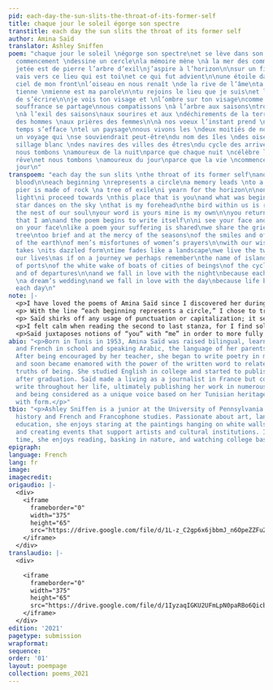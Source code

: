 ```yaml
---
pid: each-day-the-sun-slits-the-throat-of-its-former-self
title: chaque jour le soleil égorge son spectre
transtitle: each day the sun slits the throat of its former self
author: Amina Saïd
translator: Ashley Sniffen
poem: "chaque jour le soleil \négorge son spectre\net se lève dans son sang\n\ntout
  commencement \ndessine un cercle\nla mémoire mène \nà la mer des commencements\nla
  jetée est de pierre l’arbre d’exil\nj’aspire à l’horizon\n\nsur un fil de lumière\nje
  vais vers ce lieu qui est toi\net ce qui fut advient\n\nune étoile danse sur \nle
  ciel de mon front\nl’oiseau en nous renaît \nde la rive de l’âme\nta parole est
  tienne \nmienne est ma parole\n\ntu rejoins le lieu que je suis\net le poème continue
  de s’écrire\n\nje vois ton visage et \nl’ombre sur ton visage\ncomme le poème \nla
  souffrance se partage\nnous compatissons \nà l’arbre aux saisons\ntrop brèves et
  \nà l’exil des saisons\naux sourires et aux \ndéchirements de la terre\naux malheurs
  des hommes \naux prières des femmes\n\nà nos voeux l’instant prend \nsa forme éblouie\nle
  temps s’efface \ntel un paysage\nnous vivons les \ndeux moitiés de nos vies\ncomme
  un voyage qui \nse souviendrait peut-être\ndu nom des îles \ndes oiseaux des ports\ndu
  sillage blanc \ndes navires des villes des êtres\ndu cycle des arrivées et des départs\n\net
  nous tombons \namoureux de la nuit\nparce que chaque nuit \ncélèbre les noces du
  rêve\net nous tombons \namoureux du jour\nparce que la vie \ncommence avec chaque
  jour\n"
transpoem: "each day the sun slits \nthe throat of its former self\nand rises in its
  blood\n\neach beginning \nrepresents a circle\na memory leads \nto a sea of possibilities\na
  pier is made of rock \na tree of exile\ni yearn for the horizon\n\non a thread of
  light\ni proceed towards \nthis place that is you\nand what was begins again\n\na
  star dances on the sky \nthat is my forehead\nthe bird within us is reborn \nfrom
  the nest of our soul\nyour word is yours mine is my own\n\nyou return to the place
  that I am\nand the poem begins to write itself\n\ni see your face and \nthe shadow
  on your face\nlike a poem your suffering is shared\nwe share the grief of a withering
  tree\ntoo brief and at the mercy of the seasons\nof the smiles and of the rifts
  of the earth\nof men’s misfortunes of women’s prayers\n\nwith our wishes a moment
  takes \nits dazzled form\ntime fades like a landscape\nwe live the two halves of
  our lives\nas if on a journey we perhaps remember\nthe name of islands of birds
  of ports\nof the white wake of boats of cities of beings\nof the cycle of arrivals
  and of departures\n\nand we fall in love with the night\nbecause each night celebrates
  \na dream’s wedding\nand we fall in love with the day\nbecause life begins with
  each day\n"
note: |-
  <p>I have loved the poems of Amina Saïd since I discovered her during my first year of college three years ago. Her rawness and directness comfort me; she employs common language and a lack of punctuation, which enable the reader to grapple directly with each word on the page. This poem is one of my absolute favorites, for it is easy to fall in love with the first line; the evocative imagery jumps out at the reader, forcing her to come to terms with a violent, self-destructive sun and its rebirth after tragedy each day. This concept forces us to consider the essence of life, of our own regeneration with the coming and going of each day. I chose to translate <i>égorge son spectre</i> as “slits the throat of its former self” instead of “slits the throat of its ghost” in order to convey a sense of rebirth and  regeneration of the sun as its own entity or “former self.” I wanted to delineate the poem’s first line, which also serves as its title, as evocative of the essence of a phoenix being reborn from ashes, and therefore believe the indication of “former self” is necessary in order to distinguish between a sense of the past and of the present.</p>
  <p> With the line “each beginning represents a circle,” I chose to translate the French <em>dessine</em> (“to draw”) in a more symbolic manner in order to underscore the symbolism of a circle as representative of a beginning or of this feeling of rebirth that the first line of the poem conveys. In this manner, I chose the word “possibilities” in lieu of “beginnings” for the French <em>commencements</em> in the following line to emphasize the sense of possibility that is enabled through rebirth, which inherently constitutes a new beginning.</p>
  <p> Saïd shirks off any usage of punctuation or capitalization; it seems that in some portions of the poem, particularly “and what was begins again,” might be better clarified by punctuation. However, I find the beauty in Saïd’s poetry to underscore an ephemerality rooted within words and a constancy lodged within uncertainty. Saïd seems to be telling us that poetry and therefore life cannot be fully understood through generic formulas of punctuation, but rather through endeavoring to unravel the deeper meaning within a collection of words themselves.</p>
  <p>I felt calm when reading the second to last stanza, for I find solace in the repetition of the French word <em>de</em> (“of”) for this repetition suggests the struggle of remembrance, of attempting to uncover past memories which are so inextricably tied to the present and the future that the lines of distinction are blurred. This repetition also mimics Saïd’s signature rambling style, forcing the reader to consider the poem as a stream of consciousness that can apply to any person’s experience of life and of the trials and tribulations involved with love, darkness, and light.</p>
  <p>Saïd juxtaposes notions of “you” with “me” in order to more fully arrive at the idea of an intertwining of souls, yet I believe that the beauty of this poem is more so discovered by ascertaining the connection of the individual self (or selves) with nature. By noting that “we fall in love with the night” and “we fall in love with the day,” she avails us to the beauty of life and the evocations of lightness and darkness imbued within it.</p>
abio: "<p>Born in Tunis in 1953, Amina Saïd was raised bilingual, learning both Arabic
  and French in school and speaking Arabic, the language of her parents, at home.
  After being encouraged by her teacher, she began to write poetry in middle school
  and soon became enamored with the power of the written word to relate essential
  truths of being. She studied English in college and started to publish poetry soon
  after graduation. Saïd made a living as a journalist in France but continued to
  write throughout her life, ultimately publishing her work in numerous poetry collections
  and being considered as a unique voice based on her Tunisian heritage and experimentation
  with form.</p>"
tbio: "<p>Ashley Sniffen is a junior at the University of Pennsylvania studying art
  history and French and Francophone studies. Passionate about art, language, and
  education, she enjoys staring at the paintings hanging on white walls of museums
  and creating events that support artists and cultural institutions. In her spare
  time, she enjoys reading, basking in nature, and watching college basketball games.</p>"
epigraph: 
language: French
lang: fr
image: 
imagecredit: 
origaudio: |-
  <div>
    <iframe
      frameborder="0"
      width="375"
      height="65"
      src="https://drive.google.com/file/d/1L-z_C2gp6x6jbbmJ_n6OpeZZFu200suH/preview">
    </iframe>
  </div>
translaudio: |-
  <div>

    <iframe
      frameborder="0"
      width="375"
      height="65"
      src="https://drive.google.com/file/d/1IyzaqIGKU2UFmLpN0paRBo6QicbmEK5Z/preview">
    </iframe>
  </div>
edition: '2021'
pagetype: submission
wrapformat: 
sequence: 
order: '01'
layout: poempage
collection: poems_2021
---
```

